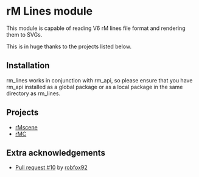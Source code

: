 # rM Lines module

This module is capable of reading V6 rM lines file format and rendering them to SVGs.

This is in huge thanks to the projects listed below.

## Installation

rm_lines works in conjunction with rm_api, so please ensure that you have rm_api installed as a global package or
as a local package in the same directory as rm_lines.

## Projects

- [rMscene](https://github.com/ricklupton/rmscene)
- [rMC](https://github.com/ricklupton/rmc)

## Extra acknowledgements

- [Pull request #10](https://github.com/ricklupton/rmc/pull/10) by [robfox92](https://github.com/robfox92)
